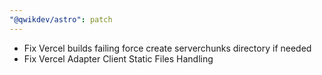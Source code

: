 ```yaml
---
"@qwikdev/astro": patch
---
```


- Fix Vercel builds failing force create serverchunks directory if needed
- Fix Vercel Adapter Client Static Files Handling
